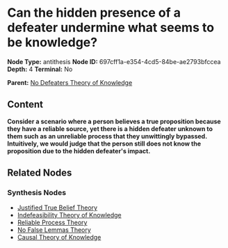 # Can the hidden presence of a defeater undermine what seems to be knowledge?

**Node Type:** antithesis
**Node ID:** 697cff1a-e354-4cd5-84be-ae2793bfccea
**Depth:** 4
**Terminal:** No

**Parent:** [No Defeaters Theory of Knowledge](no-defeaters-theory-of-knowledge-synthesis-ee206c1e-6926-48e9-a5cd-a7873289efc8.md)

## Content

**Consider a scenario where a person believes a true proposition because they have a reliable source, yet there is a hidden defeater unknown to them such as an unreliable process that they unwittingly bypassed. Intuitively, we would judge that the person still does not know the proposition due to the hidden defeater's impact.**

## Related Nodes

### Synthesis Nodes

- [Justified True Belief Theory](justified-true-belief-theory-synthesis-bd2ec8c0-defd-4e3e-8482-596b10db54b1.md)
- [Indefeasibility Theory of Knowledge](indefeasibility-theory-of-knowledge-synthesis-de88d16b-0a58-4d13-843f-09993e805414.md)
- [Reliable Process Theory](reliable-process-theory-synthesis-78cc1dac-9659-4c6b-9fb7-13bffc4f390e.md)
- [No False Lemmas Theory](no-false-lemmas-theory-synthesis-46e5903e-1b28-4b5a-9db7-ad4dd2a87765.md)
- [Causal Theory of Knowledge](causal-theory-of-knowledge-synthesis-4bf9c073-e95b-4d31-be91-ece46a08151e.md)
